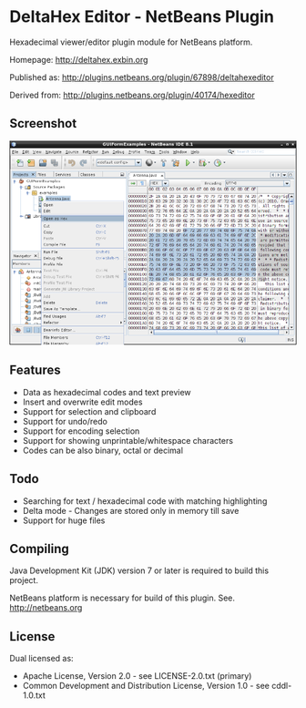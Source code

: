 DeltaHex Editor - NetBeans Plugin
=================================

Hexadecimal viewer/editor plugin module for NetBeans platform.

Homepage: http://deltahex.exbin.org  

Published as: http://plugins.netbeans.org/plugin/67898/deltahexeditor  

Derived from: http://plugins.netbeans.org/plugin/40174/hexeditor  

Screenshot
----------

![DeltaHex-Editor Screenshot](images/netbeans-screenshot.png?raw=true)

Features
--------

- Data as hexadecimal codes and text preview
- Insert and overwrite edit modes
- Support for selection and clipboard
- Support for undo/redo
- Support for encoding selection
- Support for showing unprintable/whitespace characters
- Codes can be also binary, octal or decimal

Todo
----

- Searching for text / hexadecimal code with matching highlighting
- Delta mode - Changes are stored only in memory till save
- Support for huge files

Compiling
---------

Java Development Kit (JDK) version 7 or later is required to build this project.

NetBeans platform is necessary for build of this plugin. See. http://netbeans.org  

License
-------

Dual licensed as:

- Apache License, Version 2.0 - see LICENSE-2.0.txt (primary)
- Common Development and Distribution License, Version 1.0 - see cddl-1.0.txt

